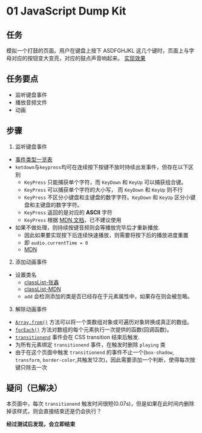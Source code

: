 # 01 JavaScript Dump Kit

## 任务

模拟一个打鼓的页面。用户在键盘上按下 ASDFGHJKL 这几个键时，页面上与字母对应的按钮变大变亮，对应的鼓点声音响起来。
[实现效果](https://miaolegemie.github.io/Javascript30/02%20-%20JS%20+%20CSS%20Clock/)

## 任务要点

- 监听键盘事件
- 播放音频文件
- 动画

## 步骤

1. 监听键盘事件
  - [事件类型一览表](https://developer.mozilla.org/zh-CN/docs/Web/Events)
  - `ketdown`与`keypress`均可在连续按下按键不放时持续出发事件，但存在以下区别
    - `KeyPress` 只能捕获单个字符，而 `KeyDown` 和 `KeyUp` 可以捕获组合键。
    - `KeyPress` 可以捕获单个字符的大小写， 而 `KeyDown` 和 `KeyUp` 则不行
    - `KeyPress` 不区分小键盘和主键盘的数字字符。`KeyDown` 和 `KeyUp` 区分小键盘和主键盘的数字字符。
    - `KeyPress` 返回的是对应的 **ASCII** 字符
    - `KeyPress` 根据 [MDN 文档](https://developer.mozilla.org/zh-CN/docs/Web/Events/keypress)，已不建议使用
  - 如果不做处理，则持续按键音频则会等播放完毕后才重新播放.
    - 因此如果要实现按下后连续快速播放，则需要将按下后的播放进度重置
    - 即 `audio.currentTime = 0`
    - [MDN](https://developer.mozilla.org/zh-CN/docs/Web/API/AudioContext/currentTime)

2. 添加动画事件
  - 设置类名
    - [classList-张鑫](http://www.zhangxinxu.com/wordpress/2013/07/domtokenlist-html5-dom-classlist-%E7%B1%BB%E5%90%8D/)
    - [classList-MDN](https://developer.mozilla.org/zh-CN/docs/Web/API/Element/classList)
    - `add` 会检测添加的类是否已经存在于元素属性中，如果存在则会被忽略。

3. 解除动画事件
  - [`Array.from()`](https://developer.mozilla.org/zh-CN/docs/Web/JavaScript/Reference/Global_Objects/Array/from) 方法可以将一个类数组对象或可遍历对象转换成真正的数组。
  - [`forEach()`](https://developer.mozilla.org/zh-CN/docs/Web/JavaScript/Reference/Global_Objects/Array/forEach) 方法对数组的每个元素执行一次提供的函数(回调函数)。
  - [`transitionend`](https://developer.mozilla.org/zh-CN/docs/Web/Events/transitionend) 事件会在 CSS transition 结束后触发.
  - 为所有元素绑定 `transitionend` 事件，在触发时删除 `playing` 类
  - 由于在这个页面中触发 `transitionend` 的事件不止一个(`box-shadow`, `transform`, `border-color`,共触发12次)，因此需要添加一个判断，使得每次按键只除去一次

## 疑问（已解决）
本页面中，每次 `transitionend` 触发时间很短(0.07s)，但是如果在此时间内删除掉该样式，则会直接结束还是仍会执行？

**经过测试后发现，会立即结束**
